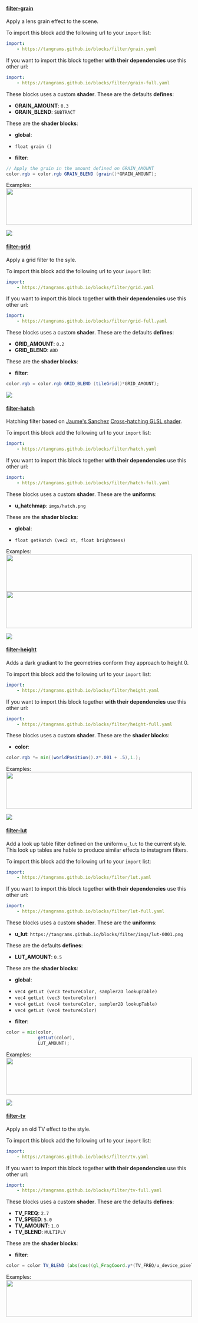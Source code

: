 

#### [filter-grain](http://tangrams.github.io/blocks/#filter-grain) <a href="https://github.com/tangrams/blocks/blob/gh-pages/filter/grain.yaml" target="_blank"><i class="fa fa-github" aria-hidden="true"></i></a>

Apply a lens grain effect to the scene.



To import this block add the following url to your `import` list:

```yaml
import:
    - https://tangrams.github.io/blocks/filter/grain.yaml
```




If you want to import this block together **with their dependencies** use this other url:

```yaml
import:
    - https://tangrams.github.io/blocks/filter/grain-full.yaml
```


These blocks uses a custom **shader**. These are the defaults **defines**:
 - **GRAIN_AMOUNT**: ```0.3```
 - **GRAIN_BLEND**: ```SUBTRACT```

These are the **shader blocks**:

- **global**:
 + `float grain () `
- **filter**:

```glsl
// Apply the grain in the amount defined on GRAIN_AMOUNT
color.rgb = color.rgb GRAIN_BLEND (grain()*GRAIN_AMOUNT);

```



Examples:
<a href="https://mapzen.com/tangram/play/?scene=https://tangrams.github.io/tangram-sandbox/styles/grain.yaml&lines=29" target="_blank">
<img src="https://tangrams.github.io/tangram-sandbox/styles/grain.png" style="width: 100%; height: 100px; object-fit: cover;">
</a>

![](https://mapzen.com/common/styleguide/images/divider/compass-red.png)


#### [filter-grid](http://tangrams.github.io/blocks/#filter-grid) <a href="https://github.com/tangrams/blocks/blob/gh-pages/filter/grid.yaml" target="_blank"><i class="fa fa-github" aria-hidden="true"></i></a>

Apply a grid filter to the syle.



To import this block add the following url to your `import` list:

```yaml
import:
    - https://tangrams.github.io/blocks/filter/grid.yaml
```




If you want to import this block together **with their dependencies** use this other url:

```yaml
import:
    - https://tangrams.github.io/blocks/filter/grid-full.yaml
```


These blocks uses a custom **shader**. These are the defaults **defines**:
 - **GRID_AMOUNT**: ```0.2```
 - **GRID_BLEND**: ```ADD```

These are the **shader blocks**:

- **filter**:

```glsl
color.rgb = color.rgb GRID_BLEND (tileGrid()*GRID_AMOUNT);

```



![](https://mapzen.com/common/styleguide/images/divider/compass-red.png)


#### [filter-hatch](http://tangrams.github.io/blocks/#filter-hatch) <a href="https://github.com/tangrams/blocks/blob/gh-pages/filter/hatch.yaml" target="_blank"><i class="fa fa-github" aria-hidden="true"></i></a>

Hatching filter based on [Jaume's Sanchez](https://twitter.com/thespite?lang=en) [Cross-hatching GLSL shader](https://www.clicktorelease.com/code/cross-hatching/).



To import this block add the following url to your `import` list:

```yaml
import:
    - https://tangrams.github.io/blocks/filter/hatch.yaml
```




If you want to import this block together **with their dependencies** use this other url:

```yaml
import:
    - https://tangrams.github.io/blocks/filter/hatch-full.yaml
```


These blocks uses a custom **shader**. These are the **uniforms**:
 - **u_hatchmap**: ```imgs/hatch.png```

These are the **shader blocks**:

- **global**:
 + `float getHatch (vec2 st, float brightness) `

Examples:
<a href="https://mapzen.com/tangram/play/?scene=https://tangrams.github.io/tangram-sandbox/styles/crosshatch.yaml&lines=111" target="_blank">
<img src="https://tangrams.github.io/tangram-sandbox/styles/crosshatch.png" style="width: 100%; height: 100px; object-fit: cover;">
</a>
<a href="https://mapzen.com/tangram/play/?scene=https://tangrams.github.io/tangram-sandbox/styles/pericoli.yaml&lines=157" target="_blank">
<img src="https://tangrams.github.io/tangram-sandbox/styles/pericoli.png" style="width: 100%; height: 100px; object-fit: cover;">
</a>

![](https://mapzen.com/common/styleguide/images/divider/compass-red.png)


#### [filter-height](http://tangrams.github.io/blocks/#filter-height) <a href="https://github.com/tangrams/blocks/blob/gh-pages/filter/height.yaml" target="_blank"><i class="fa fa-github" aria-hidden="true"></i></a>

Adds a dark gradiant to the geometries conform they approach to height 0.



To import this block add the following url to your `import` list:

```yaml
import:
    - https://tangrams.github.io/blocks/filter/height.yaml
```




If you want to import this block together **with their dependencies** use this other url:

```yaml
import:
    - https://tangrams.github.io/blocks/filter/height-full.yaml
```


These blocks uses a custom **shader**. These are the **shader blocks**:

- **color**:

```glsl
color.rgb *= min((worldPosition().z*.001 + .5),1.);
```



Examples:
<a href="https://mapzen.com/tangram/play/?scene=https://tangrams.github.io/tangram-sandbox/styles/default.yaml&lines=88" target="_blank">
<img src="https://tangrams.github.io/tangram-sandbox/styles/default.png" style="width: 100%; height: 100px; object-fit: cover;">
</a>

![](https://mapzen.com/common/styleguide/images/divider/compass-red.png)


#### [filter-lut](http://tangrams.github.io/blocks/#filter-lut) <a href="https://github.com/tangrams/blocks/blob/gh-pages/filter/lut.yaml" target="_blank"><i class="fa fa-github" aria-hidden="true"></i></a>

Add a look up table filter defined on the uniform ```u_lut``` to the current style. This look up tables are hable to produce similar effects to instagram filters.



To import this block add the following url to your `import` list:

```yaml
import:
    - https://tangrams.github.io/blocks/filter/lut.yaml
```




If you want to import this block together **with their dependencies** use this other url:

```yaml
import:
    - https://tangrams.github.io/blocks/filter/lut-full.yaml
```


These blocks uses a custom **shader**. These are the **uniforms**:
 - **u_lut**: ```https://tangrams.github.io/blocks/filter/imgs/lut-0001.png```

These are the defaults **defines**:
 - **LUT_AMOUNT**: ```0.5```

These are the **shader blocks**:

- **global**:
 + `vec4 getLut (vec3 textureColor, sampler2D lookupTable) `
 + `vec4 getLut (vec3 textureColor) `
 + `vec4 getLut (vec4 textureColor, sampler2D lookupTable) `
 + `vec4 getLut (vec4 textureColor) `
- **filter**:

```glsl
color = mix(color,
            getLut(color),
            LUT_AMOUNT);
```



Examples:
<a href="https://mapzen.com/tangram/play/?scene=https://tangrams.github.io/tangram-sandbox/styles/sandbox-lut.yaml" target="_blank">
<img src="https://tangrams.github.io/tangram-sandbox/styles/sandbox-lut.png" style="width: 100%; height: 100px; object-fit: cover;">
</a>

![](https://mapzen.com/common/styleguide/images/divider/compass-red.png)


#### [filter-tv](http://tangrams.github.io/blocks/#filter-tv) <a href="https://github.com/tangrams/blocks/blob/gh-pages/filter/tv.yaml" target="_blank"><i class="fa fa-github" aria-hidden="true"></i></a>

Apply an old TV effect to the style.



To import this block add the following url to your `import` list:

```yaml
import:
    - https://tangrams.github.io/blocks/filter/tv.yaml
```




If you want to import this block together **with their dependencies** use this other url:

```yaml
import:
    - https://tangrams.github.io/blocks/filter/tv-full.yaml
```


These blocks uses a custom **shader**. These are the defaults **defines**:
 - **TV_FREQ**: ```2.7```
 - **TV_SPEED**: ```5.0```
 - **TV_AMOUNT**: ```1.0```
 - **TV_BLEND**: ```MULTIPLY```

These are the **shader blocks**:

- **filter**:

```glsl
color = color TV_BLEND (abs(cos((gl_FragCoord.y*(TV_FREQ/u_device_pixel_ratio)+u_time*TV_SPEED)))*TV_AMOUNT);

```



Examples:
<a href="https://mapzen.com/tangram/play/?scene=https://tangrams.github.io/tangram-sandbox/styles/9845C.yaml" target="_blank">
<img src="https://tangrams.github.io/tangram-sandbox/styles/9845C.png" style="width: 100%; height: 100px; object-fit: cover;">
</a>
